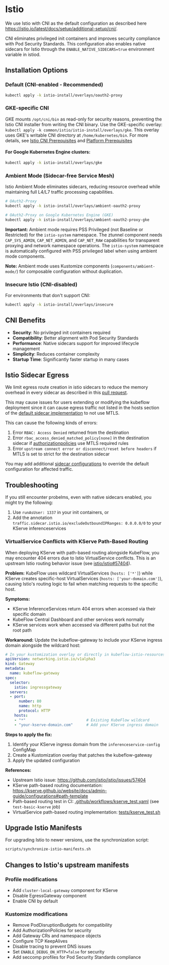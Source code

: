 # Istio

We use Istio with CNI as the default configuration as described here <https://istio.io/latest/docs/setup/additional-setup/cni/>.

CNI eliminates privileged init containers and improves security compliance with Pod Security Standards. This configuration also enables native sidecars for Istio through the `ENABLE_NATIVE_SIDECARS=true` environment variable in istiod.

## Installation Options

### Default (CNI-enabled - Recommended)
```bash
kubectl apply -k istio-install/overlays/oauth2-proxy
```

### GKE-specific CNI
GKE mounts `/opt/cni/bin` as read-only for security reasons, preventing the Istio CNI installer from writing the CNI binary. Use the GKE-specific overlay: `kubectl apply -k common/istio/istio-install/overlays/gke`. This overlay uses GKE's writable CNI directory at `/home/kubernetes/bin`. For more details, see [Istio CNI Prerequisites](https://istio.io/latest/docs/setup/additional-setup/cni/#prerequisites) and [Platform Prerequisites](https://istio.io/latest/docs/ambient/install/platform-prerequisites/)

#### For Google Kubernetes Engine clusters:
```bash
kubectl apply -k istio-install/overlays/gke
```

### Ambient Mode (Sidecar-free Service Mesh)
Istio Ambient Mode eliminates sidecars, reducing resource overhead while maintaining full L4/L7 traffic processing capabilities.

```bash
# OAuth2-Proxy
kubectl apply -k istio-install/overlays/ambient-oauth2-proxy

# OAuth2-Proxy on Google Kubernetes Engine (GKE)
kubectl apply -k istio-install/overlays/ambient-oauth2-proxy-gke
```

**Important:** Ambient mode requires PSS Privileged (not Baseline or Restricted) for the `istio-system` namespace. The ztunnel component needs `CAP_SYS_ADMIN`, `CAP_NET_ADMIN`, and `CAP_NET_RAW` capabilities for transparent proxying and network namespace operations. The `istio-system` namespace is automatically configured with PSS privileged label when using ambient mode components.

**Note:** Ambient mode uses Kustomize components (`components/ambient-mode/`) for composable configuration without duplication.

### Insecure Istio (CNI-disabled)
For environments that don't support CNI:
```bash
kubectl apply -k istio-install/overlays/insecure
```

## CNI Benefits

- **Security**: No privileged init containers required
- **Compatibility**: Better alignment with Pod Security Standards
- **Performance**: Native sidecars support for improved lifecycle management
- **Simplicity**: Reduces container complexity
- **Startup Time**: Significantly faster startup in many cases

## Istio Sidecar Egress

We limit egress route creation in istio sidecars to reduce the memory overhead in every sidecar as described in this [pull request](https://github.com/kubeflow/manifests/pull/3206).

This may cause issues for users extending or modifying the kubeflow deployment since it can cause egress traffic not listed in the hosts section of the [default sidecar implementation](./istio-install/base/sidecar-prune-egress.yaml) to not use MTLS. 

This can cause the following kinds of errors:
1. Error ```RBAC: Access Denied``` returned from the destination
2. Error ```rbac_access_denied_matched_policy[none]``` in the destination sidecar if [authorizationpolicies](https://istio.io/latest/docs/reference/config/security/authorization-policy/#Source-principals) use MTLS required rules
3. Error ```upstream connect error or disconnect/reset before headers``` if MTLS is set to strict for the destination sidecar

You may add additional [sidecar configurations](https://istio.io/latest/docs/reference/config/networking/sidecar) to override the default configuration for affected traffic. 

## Troubleshooting

If you still encounter probelms, even with native sidecars enabled, you might try the following:

1. Use `runAsUser: 1337` in your init containers, or
2. Add the annotation `traffic.sidecar.istio.io/excludeOutboundIPRanges: 0.0.0.0/0` to your KServe inferenceservices

### VirtualService Conflicts with KServe Path-Based Routing

When deploying KServe with path-based routing alongside KubeFlow, you may encounter 404 errors due to Istio VirtualService conflicts. This is an upstream Istio routing behavior issue (see [istio/istio#57404](https://github.com/istio/istio/issues/57404)).

**Problem:** KubeFlow uses wildcard VirtualServices (`hosts: ['*']`) while KServe creates specific-host VirtualServices (`hosts: ['your-domain.com']`), causing Istio's routing logic to fail when matching requests to the specific host.

**Symptoms:**
- KServe InferenceServices return 404 errors when accessed via their specific domain
- KubeFlow Central Dashboard and other services work normally
- KServe services work when accessed via different paths but not the root path

**Workaround:** Update the kubeflow-gateway to include your KServe ingress domain alongside the wildcard host:

```yaml
# In your kustomization overlay or directly in kubeflow-istio-resources
apiVersion: networking.istio.io/v1alpha3
kind: Gateway
metadata:
  name: kubeflow-gateway
spec:
  selector:
    istio: ingressgateway
  servers:
  - port:
      number: 80
      name: http
      protocol: HTTP
    hosts:
    - "*"                           # Existing KubeFlow wildcard
    - "your-kserve-domain.com"      # Add your KServe ingress domain
```

**Steps to apply the fix:**
1. Identify your KServe ingress domain from the `inferenceservice-config` ConfigMap
2. Create a Kustomization overlay that patches the kubeflow-gateway
3. Apply the updated configuration

**References:**
- Upstream Istio issue: https://github.com/istio/istio/issues/57404
- KServe path-based routing documentation: https://kserve.github.io/website/docs/admin-guide/configurations#path-template
- Path-based routing test in CI: [.github/workflows/kserve_test.yaml](../../.github/workflows/kserve_test.yaml) (see `test-basic-kserve` job)
- VirtualService path-based routing implementation: [tests/kserve_test.sh](../../tests/kserve_test.sh#L16-L42)

## Upgrade Istio Manifests
For upgrading Istio to newer versions, use the synchronization script:

```bash
scripts/synchronize-istio-manifests.sh
```

## Changes to Istio's upstream manifests
### Profile modifications

- Add `cluster-local-gateway` component for KServe
- Disable EgressGateway component
- Enable CNI by default

### Kustomize modifications

- Remove PodDisruptionBudgets for compatibility
- Add AuthorizationPolicies for security
- Add Gateway CRs and namespace objects
- Configure TCP KeepAlives
- Disable tracing to prevent DNS issues
- Set `ENABLE_DEBUG_ON_HTTP=false` for security
- Add seccomp profiles for Pod Security Standards compliance
